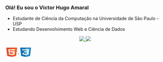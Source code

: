 ### Olá! Eu sou o Victor Hugo Amaral

- Estudante de Ciência da Computação na Universidade de São Paulo - USP
- Estudando Desenvolvimento Web e Ciência de Dados

<div align="center">
  <a href="https://github.com/AmaralVh">
  <img height="180em" src="https://github-readme-stats.vercel.app/api?username=AmaralVh&show_icons=true&theme=dark&include_all_commits=true&count_private=true"/>
  <img height="180em" src="https://github-readme-stats.vercel.app/api/top-langs/?username=AmaralVh&layout=compact&langs_count=7&theme=dark"/>
</div>

<div style="display: inline_block"><br>
  <img align="center" alt="Rafa-HTML" height="30" width="40" src="https://raw.githubusercontent.com/devicons/devicon/master/icons/html5/html5-original.svg">
  <img align="center" alt="Rafa-CSS" height="30" width="40" src="https://raw.githubusercontent.com/devicons/devicon/master/icons/css3/css3-original.svg">
</div>

